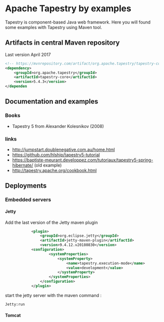 # Apache Tapestry by examples
Tapestry is component-based Java web framework.
Here you will found some examples with Tapestry using Maven tool.

## Artifacts in central Maven repository

Last version April 2017
```xml
<!-- https://mvnrepository.com/artifact/org.apache.tapestry/tapestry-core -->
<dependency>
    <groupId>org.apache.tapestry</groupId>
    <artifactId>tapestry-core</artifactId>
    <version>5.4.3</version>
</dependen
```


## Documentation and examples
### Books
* Tapestry 5 from Alexander Kolesnikov (2008)
### links

* http://jumpstart.doublenegative.com.au/home.html
* https://github.com/hlship/tapestry5-tutorial
* https://baptiste-meurant.developpez.com/tutoriaux/tapestry5-spring-hibernate/ (old example)
* http://tapestry.apache.org/cookbook.html 

## Deployments
### Embedded servers
#### Jetty
Add the last version of the Jetty maven plugin
```xml
            <plugin>
    			<groupId>org.eclipse.jetty</groupId>
    			<artifactId>jetty-maven-plugin</artifactId>
    			<version>9.4.12.v20180830</version>
            <configuration>
                    <systemProperties>
                        <systemProperty>
                            <name>tapestry.execution-mode</name>
                            <value>development</value>
                        </systemProperty>
                    </systemProperties>
                </configuration>
            </plugin>
```

start the jetty server with the maven command :
```cmd
Jetty:run
```

#### Tomcat



